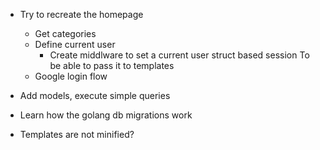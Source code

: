 * Try to recreate the homepage
    * Get categories
    * Define current user
      * Create middlware to set a current user struct based session
        To be able to pass it to templates
    * Google login flow

* Add models, execute simple queries
* Learn how the golang db migrations work
* Templates are not minified?